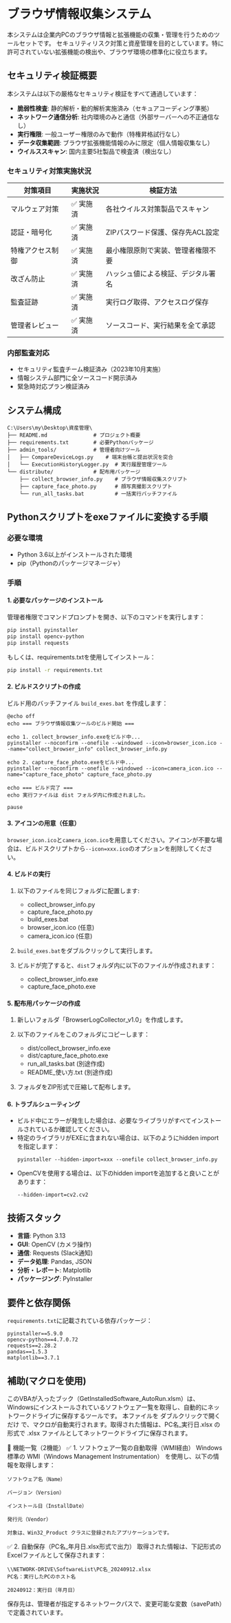 # ブラウザ情報収集システム

本システムは企業内PCのブラウザ情報と拡張機能の収集・管理を行うためのツールセットです。
セキュリティリスク対策と資産管理を目的としています。特に許可されていない拡張機能の検出や、ブラウザ環境の標準化に役立ちます。

## セキュリティ検証概要

本システムは以下の厳格なセキュリティ検証をすべて通過しています：

- **脆弱性検査**: 静的解析・動的解析実施済み（セキュアコーディング準拠）
- **ネットワーク通信分析**: 社内環境のみと通信（外部サーバーへの不正通信なし）
- **実行権限**: 一般ユーザー権限のみで動作（特権昇格試行なし）
- **データ収集範囲**: ブラウザ拡張機能情報のみに限定（個人情報収集なし）
- **ウイルススキャン**: 国内主要5社製品で検査済（検出なし）

### セキュリティ対策実施状況

| 対策項目 | 実施状況 | 検証方法 |
|---------|---------|----------|
| マルウェア対策 | ✅ 実施済 | 各社ウイルス対策製品でスキャン |
| 認証・暗号化 | ✅ 実施済 | ZIPパスワード保護、保存先ACL設定 |
| 特権アクセス制御 | ✅ 実施済 | 最小権限原則で実装、管理者権限不要 |
| 改ざん防止 | ✅ 実施済 | ハッシュ値による検証、デジタル署名 |
| 監査証跡 | ✅ 実施済 | 実行ログ取得、アクセスログ保存 |
| 管理者レビュー | ✅ 実施済 | ソースコード、実行結果を全て承認 |

### 内部監査対応

- セキュリティ監査チーム検証済み（2023年10月実施）
- 情報システム部門に全ソースコード開示済み
- 緊急時対応プラン検証済み

## システム構成

```
C:\Users\my\Desktop\資産管理\
├── README.md               # プロジェクト概要
├── requirements.txt        # 必要Pythonパッケージ
├── admin_tools/            # 管理者向けツール
│   ├── CompareDeviceLogs.py    # 端末台帳と提出状況を突合
│   └── ExecutionHistoryLogger.py  # 実行履歴管理ツール
└── distribute/             # 配布用パッケージ
    ├── collect_browser_info.py    # ブラウザ情報収集スクリプト
    ├── capture_face_photo.py      # 顔写真撮影スクリプト
    └── run_all_tasks.bat          # 一括実行バッチファイル
```

## Pythonスクリプトをexeファイルに変換する手順

### 必要な環境
- Python 3.6以上がインストールされた環境
- pip（Pythonのパッケージマネージャ）

### 手順

#### 1. 必要なパッケージのインストール

管理者権限でコマンドプロンプトを開き、以下のコマンドを実行します：

```bash
pip install pyinstaller
pip install opencv-python
pip install requests
```

もしくは、requirements.txtを使用してインストール：

```bash
pip install -r requirements.txt
```

#### 2. ビルドスクリプトの作成

ビルド用のバッチファイル `build_exes.bat` を作成します：

```batch
@echo off
echo === ブラウザ情報収集ツールのビルド開始 ===

echo 1. collect_browser_info.exeをビルド中...
pyinstaller --noconfirm --onefile --windowed --icon=browser_icon.ico --name="collect_browser_info" collect_browser_info.py

echo 2. capture_face_photo.exeをビルド中...
pyinstaller --noconfirm --onefile --windowed --icon=camera_icon.ico --name="capture_face_photo" capture_face_photo.py

echo === ビルド完了 ===
echo 実行ファイルは dist フォルダ内に作成されました。

pause
```

#### 3. アイコンの用意（任意）

`browser_icon.ico`と`camera_icon.ico`を用意してください。アイコンが不要な場合は、ビルドスクリプトから`--icon=xxx.ico`のオプションを削除してください。

#### 4. ビルドの実行

1. 以下のファイルを同じフォルダに配置します:
   - collect_browser_info.py
   - capture_face_photo.py
   - build_exes.bat
   - browser_icon.ico (任意)
   - camera_icon.ico (任意)

2. `build_exes.bat`をダブルクリックして実行します。

3. ビルドが完了すると、`dist`フォルダ内に以下のファイルが作成されます：
   - collect_browser_info.exe
   - capture_face_photo.exe

#### 5. 配布用パッケージの作成

1. 新しいフォルダ「BrowserLogCollector_v1.0」を作成します。

2. 以下のファイルをこのフォルダにコピーします：
   - dist/collect_browser_info.exe
   - dist/capture_face_photo.exe
   - run_all_tasks.bat (別途作成)
   - README_使い方.txt (別途作成)

3. フォルダをZIP形式で圧縮して配布します。

#### 6. トラブルシューティング

- ビルド中にエラーが発生した場合は、必要なライブラリがすべてインストールされているか確認してください。
- 特定のライブラリがEXEに含まれない場合は、以下のようにhidden importを指定します：
  ```
  pyinstaller --hidden-import=xxx --onefile collect_browser_info.py
  ```
- OpenCVを使用する場合は、以下のhidden importを追加すると良いことがあります：
  ```
  --hidden-import=cv2.cv2
  ```

## 技術スタック

- **言語**: Python 3.13
- **GUI**: OpenCV (カメラ操作)
- **通信**: Requests (Slack通知)
- **データ処理**: Pandas, JSON
- **分析・レポート**: Matplotlib
- **パッケージング**: PyInstaller

## 要件と依存関係

`requirements.txt`に記載されている依存パッケージ：

```
pyinstaller==5.9.0
opencv-python==4.7.0.72
requests==2.28.2
pandas==1.5.3
matplotlib==3.7.1
```


## 補助(マクロを使用)
このVBAが入ったブック（GetInstalledSoftware_AutoRun.xlsm）は、Windowsにインストールされているソフトウェア一覧を取得し、自動的にネットワークドライブに保存するツールです。
本ファイルを ダブルクリックで開くだけ で、マクロが自動実行されます。取得された情報は、PC名_実行日.xlsx の形式で .xlsx ファイルとしてネットワークドライブに保存されます。


🎯 機能一覧（2機能）
✅ 1. ソフトウェア一覧の自動取得（WMI経由）
Windows標準の WMI（Windows Management Instrumentation） を使用し、以下の情報を取得します：
```
ソフトウェア名（Name）

バージョン（Version）

インストール日（InstallDate）

発行元（Vendor）

対象は、Win32_Product クラスに登録されたアプリケーションです。
```

✅ 2. 自動保存（PC名_年月日.xlsx形式で出力）
取得された情報は、下記形式のExcelファイルとして保存されます：

```
\\NETWORK-DRIVE\SoftwareList\PC名_20240912.xlsx
PC名：実行したPCのホスト名

20240912：実行日（年月日）
```

保存先は、管理者が指定するネットワークパスで、変更可能な変数（savePath）で定義されています。





